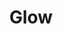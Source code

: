 ---
artist: 'Citizen Boy'
title: Glow
apple_link: ""
link: 'https://www.dropbox.com/s/wgoiga76fvjn8y2/patten.zip?dl=1'
content: ""
new_image: ../assets/FFWD/CitizenBoy.png
published_date: '2020-07-15T14:41:33.000Z'
---
